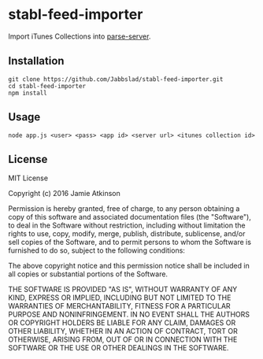 # stabl-feed-importer

Import iTunes Collections into [parse-server](https://github.com/ParsePlatform/parse-server).

## Installation

```
git clone https://github.com/Jabbslad/stabl-feed-importer.git
cd stabl-feed-importer
npm install
```

## Usage

`node app.js <user> <pass> <app id> <server url> <itunes collection id>`

## License

MIT License

Copyright (c) 2016 Jamie Atkinson

Permission is hereby granted, free of charge, to any person obtaining a copy
of this software and associated documentation files (the "Software"), to deal
in the Software without restriction, including without limitation the rights
to use, copy, modify, merge, publish, distribute, sublicense, and/or sell
copies of the Software, and to permit persons to whom the Software is
furnished to do so, subject to the following conditions:

The above copyright notice and this permission notice shall be included in all
copies or substantial portions of the Software.

THE SOFTWARE IS PROVIDED "AS IS", WITHOUT WARRANTY OF ANY KIND, EXPRESS OR
IMPLIED, INCLUDING BUT NOT LIMITED TO THE WARRANTIES OF MERCHANTABILITY,
FITNESS FOR A PARTICULAR PURPOSE AND NONINFRINGEMENT. IN NO EVENT SHALL THE
AUTHORS OR COPYRIGHT HOLDERS BE LIABLE FOR ANY CLAIM, DAMAGES OR OTHER
LIABILITY, WHETHER IN AN ACTION OF CONTRACT, TORT OR OTHERWISE, ARISING FROM,
OUT OF OR IN CONNECTION WITH THE SOFTWARE OR THE USE OR OTHER DEALINGS IN THE
SOFTWARE.
